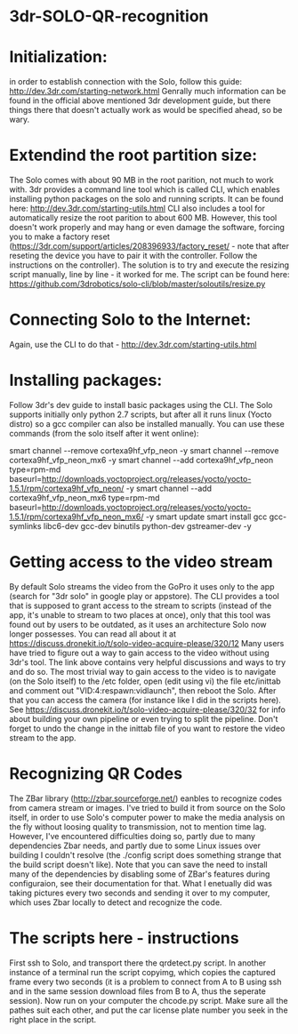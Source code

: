 # 3dr-SOLO-QR-recognition

# Initialization:
in order to establish connection with the Solo, follow this guide: http://dev.3dr.com/starting-network.html
Genrally much information can be found in the official above mentioned 3dr development guide, but there things there that doesn't actually work as would be specified ahead, so be wary.

# Extendind the root partition size:
The Solo comes with about 90 MB in the root parition, not much to work with. 3dr provides a command line tool which is called CLI, which enables installing python packages on the solo and running scripts. It can be found here: http://dev.3dr.com/starting-utils.html
CLI also includes a tool for automatically resize the root parition to about 600 MB. However, this tool doesn't work properly and may hang or even damage the software, forcing you to make a factory reset (https://3dr.com/support/articles/208396933/factory_reset/ - note that after reseting the device you have to pair it with the controller. Follow the instructions on the controller). The solution is to try and execute the resizing script manually, line by line - it worked for me. The script can be found here: https://github.com/3drobotics/solo-cli/blob/master/soloutils/resize.py

# Connecting Solo to the Internet:
Again, use the CLI to do that - http://dev.3dr.com/starting-utils.html

# Installing packages:
Follow 3dr's dev guide to install basic packages using the CLI. The Solo supports initially only python 2.7 scripts, but after all it runs linux (Yocto distro) so a gcc compiler can also be installed manually. You can use these commands (from the solo itself after it went online):

smart channel --remove cortexa9hf_vfp_neon -y
smart channel --remove cortexa9hf_vfp_neon_mx6 -y
smart channel --add cortexa9hf_vfp_neon type=rpm-md baseurl=http://downloads.yoctoproject.org/releases/yocto/yocto-1.5.1/rpm/cortexa9hf_vfp_neon/ -y
smart channel --add cortexa9hf_vfp_neon_mx6 type=rpm-md baseurl=http://downloads.yoctoproject.org/releases/yocto/yocto-1.5.1/rpm/cortexa9hf_vfp_neon_mx6/ -y
smart update
smart install gcc gcc-symlinks libc6-dev gcc-dev binutils python-dev gstreamer-dev -y

# Getting access to the video stream
By default Solo streams the video from the GoPro it uses only to the app (search for "3dr solo" in google play or appstore). The CLI provides a tool that is supposed to grant access to the stream to scripts (instead of the app, it's unable to stream to two places at once), only that this tool was found out by users to be outdated, as it uses an architecture Solo now longer possesses. You can read all about it at https://discuss.dronekit.io/t/solo-video-acquire-please/320/12
Many users have tried to figure out a way to gain access to the video without using 3dr's tool. The link above contains very helpful discussions and ways to try and do so. The most trivial way to gain access to the video is to navigate (on the Solo itself) to the /etc folder, open (edit using vi) the file etc/inittab and comment out "VID:4:respawn:vidlaunch", then reboot the Solo. After that you can access the camera (for instance like I did in the scripts here). See https://discuss.dronekit.io/t/solo-video-acquire-please/320/32 for info about building your own pipeline or even trying to split the pipeline. Don't forget to undo the change in the inittab file of you want to restore the video stream to the app.

# Recognizing QR Codes
The ZBar library (http://zbar.sourceforge.net/) eanbles to recognize codes from camera stream or images. I've tried to build it from source on the Solo itself, in order to use Solo's computer power to make the media analysis on the fly without loosing quality to transmission, not to mention time lag. However, I've encountered difficulties doing so, partly due to many dependencies Zbar needs, and partly due to some Linux issues over building I couldn't resolve (the ./config script does something strange that the build script doesn't like). Note that you can save the need to install many of the dependencies by disabling some of ZBar's features during configuraion, see their documentation for that.
What I enetually did was taking pictures every two seconds and sending it over to my computer, which uses Zbar locally to detect and recognize the code.

# The scripts here - instructions
First ssh to Solo, and transport there the qrdetect.py script. In another instance of a terminal run the script copyimg, which copies the captured frame every two seconds (it is a problem to connect from A to B using ssh and in the same session download files from B to A, thus the seperate session). Now run on your computer the chcode.py script. Make sure all the pathes suit each other, and put the car license plate number you seek in the right place in the script.

